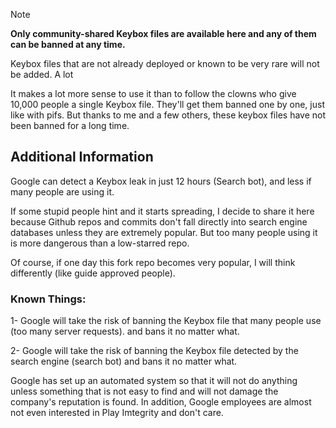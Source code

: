 > [!NOTE]
> **Only community-shared Keybox files are available here and any of them can be banned at any time.**

Keybox files that are not already deployed or known to be very rare will not be added.
A lot 

It makes a lot more sense to use it than to follow the clowns who give 10,000 people a single Keybox file. They'll get them banned one by one, just like with pifs. But thanks to me and a few others, these keybox files have not been banned for a long time.

## Additional Information
Google can detect a Keybox leak in just 12 hours (Search bot), and less if many people are using it.

If some stupid people hint and it starts spreading, I decide to share it here because Github repos and commits don't fall directly into search engine databases unless they are extremely popular.
But too many people using it is more dangerous than a low-starred repo.

Of course, if one day this fork repo becomes very popular, I will think differently (like guide approved people).

### Known Things:

1- Google will take the risk of banning the Keybox file that many people use (too many server requests). and bans it no matter what.

2- Google will take the risk of banning the Keybox file detected by the search engine (search bot) and bans it no matter what.

Google has set up an automated system so that it will not do anything unless something that is not easy to find and will not damage the company's reputation is found. In addition, Google employees are almost not even interested in Play Imtegrity and don't care. 
